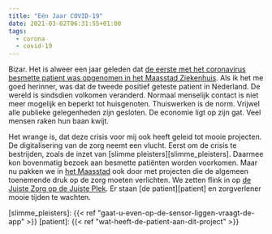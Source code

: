 ```yaml
---
title: "Eén Jaar COVID-19"
date: 2021-03-02T06:31:55+01:00
tags:
  - corona
  - covid-19
---
```

Bizar. Het is alweer een jaar geleden dat [de eerste met het coronavirus besmette patient was opgenomen in het Maasstad Ziekenhuis][eerste]. Als ik het me goed herinner, was dat de tweede positief geteste patient in Nederland. De wereld is sindsdien volkomen veranderd. Normaal menselijk contact is niet meer mogelijk en beperkt tot huisgenoten. Thuiswerken is de norm. Vrijwel alle publieke gelegenheden zijn gesloten. De economie ligt op zijn gat. Veel mensen raken hun baan kwijt.

Het wrange is, dat deze crisis voor mij ook heeft geleid tot mooie projecten. De digitalisering van de zorg neemt een vlucht. Eerst om de crisis te bestrijden, zoals de inzet van [slimme pleisters][slimme_pleisters]. Daarmee kon bovenmatig bezoek aan besmette patiënten worden voorkomen. Maar nu pakken we in [het Maasstad][mz] ook door met projecten die de algemeen toenemende druk op de zorg moeten verlichten. We zetten flink in op [de Juiste Zorg op de Juiste Plek][jzojp]. Er staan [de patient][patient] en zorgverlener mooie tijden te wachten.

[eerste]: https://nos.nl/artikel/2325438-mogelijk-nieuwe-coronabesmetting-maasstad-ziekenhuis-ic-tijdelijk-dicht.html
[mz]: https://www.maasstadziekenhuis.nl/
[jzojp]: https://www.dejuistezorgopdejuisteplek.nl/
[slimme_pleisters]: {{< ref "gaat-u-even-op-de-sensor-liggen-vraagt-de-app" >}}
[patient]: {{< ref "wat-heeft-de-patient-aan-dit-project" >}}
